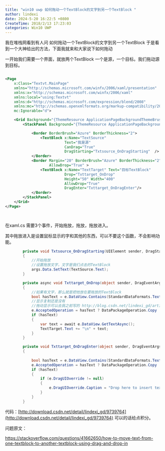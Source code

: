 ```yaml
---
title: "win10 uwp 如何拖动一个TextBlock的文字到另一个TextBlock "
author: lindexi
date: 2024-5-20 16:22:5 +0800
CreateTime: 2018/2/13 17:23:03
categories: Win10 UWP
---
```


我在堆栈网看到有人问 如何拖动一个TextBlock的文字到另一个TextBlock 于是看到一个大神给出的方法，下面我就来和大家说下如何拖动

<!--more-->


<!-- CreateTime:2018/2/13 17:23:03 -->


<div id="toc"></div>



一开始我们需要一个界面，就放两个TextBlock 一个是源，一个目标。我们拖动源到目标。


```xml

<Page
    x:Class="Textvt.MainPage"
    xmlns="http://schemas.microsoft.com/winfx/2006/xaml/presentation"
    xmlns:x="http://schemas.microsoft.com/winfx/2006/xaml"
    xmlns:local="using:Textvt"
    xmlns:d="http://schemas.microsoft.com/expression/blend/2008"
    xmlns:mc="http://schemas.openxmlformats.org/markup-compatibility/2006"
    mc:Ignorable="d">

    <Grid Background="{ThemeResource ApplicationPageBackgroundThemeBrush}">
        <StackPanel Background="{ThemeResource ApplicationPageBackgroundThemeBrush}" Padding="30">

            <Border BorderBrush="Azure" BorderThickness="2">
                <TextBlock x:Name="TextSource" 
                           Text="我是源" 
                           CanDrag="True" 
                           DragStarting="Txtsource_OnDragStarting"  />
            </Border>
            <Border Margin="20" BorderBrush="Azure" BorderThickness="2"
                    AllowDrop="True" >
                <TextBlock x:Name="TextTarget" Text="目标TextBlock" 
                           Drop="Txttarget_OnDrop"
                           Height="50" Width="400"  
                           AllowDrop="True" 
                           DragEnter="Txttarget_OnDragEnter"/>
            </Border>
        </StackPanel>
    </Grid>
</Page>

  
```

在xaml.cs 需要3个事件，开始拖放，拖放，拖放进入。

其中拖放进入是设置鼠标显示的字和其他的东西，可以不要这个函数，不会影响功能。


```csharp
        private void Txtsource_OnDragStarting(UIElement sender, DragStartingEventArgs args)
        {
            //开始拖放
            //设置拖放文字，文字是我们点击的TextBlock
            args.Data.SetText(TextSource.Text);
        }

        private async void Txttarget_OnDrop(object sender, DragEventArgs e)
        {
            //如果有文字，那么就是把他放在要拖放的TextBlock
            bool hasText = e.DataView.Contains(StandardDataFormats.Text);
            //显示复制还是没有
            //拖动显示可以去我之前写的 http://blog.csdn.net/lindexi_gd/article/details/49757187?locationNum=2&fps=1
            e.AcceptedOperation = hasText ? DataPackageOperation.Copy : DataPackageOperation.None;
            if (hasText)
            {
                var text = await e.DataView.GetTextAsync();
                TextTarget.Text += "\n" + text;
            }
        }

        private void Txttarget_OnDragEnter(object sender, DragEventArgs e)
        {
            
            bool hasText = e.DataView.Contains(StandardDataFormats.Text);
            e.AcceptedOperation = hasText ? DataPackageOperation.Copy : DataPackageOperation.None;
            if (hasText)
            {
                if (e.DragUIOverride != null)
                {
                    e.DragUIOverride.Caption = "Drop here to insert text";
                }
            }
        }
```

代码：[http://download.csdn.net/detail/lindexi_gd/9739764](http://download.csdn.net/detail/lindexi_gd/9739764) 可以的话给点积分。

问题原文：

https://stackoverflow.com/questions/41662650/how-to-move-text-from-one-textblock-to-another-textblock-using-drag-and-drop-in

